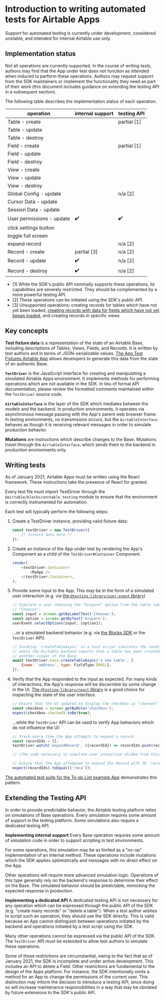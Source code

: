 # Introduction to writing automated tests for Airtable Apps

Support for automated testing is currently under development, considered unstable, and intended for
internal Airtable use only.

## Implementation status

Not all operations are currently supported. In the course of writing tests, authors may find that
the App under test does not function as intended when induced to perform these operations. Authors
may request support from the SDK maintainers or implement the functionality they need as part of
their work (this document includes guidance on extending the testing API in a subsequent section).

The following table describes the implementation status of each operation.

| operation                 | internal support   | testing API        |
| ------------------------- | ------------------ | ------------------ |
| Table - create            |                    | partial [1]        |
| Table - update            |                    |
| Table - destroy           |                    |
| Field - create            |                    | partial [1]        |
| Field - update            |                    |
| Field - destroy           |                    |
| View - create             |                    |
| View - update             |                    |
| View - destroy            |                    |
| Global Config - update    |                    | n/a [2]            |
| Cursor Data - update      |                    |
| Session Data - update     |                    |
| User permissions - update | :heavy_check_mark: | :heavy_check_mark: |
| click settings button     |                    |
| toggle full screen        |                    |
| expand record             |                    | n/a [2]            |
| Record - create           | partial [3]        | n/a [2]            |
| Record - update           | :heavy_check_mark: | n/a [2]            |
| Record - destroy          | :heavy_check_mark: | n/a [2]            |

-   [1] While the SDK's public API nominally supports these operations, its capabilities are
    severely restricted. They should be complemented by a more powerful testing API.
-   [2] These operations can be initiated using the SDK's public API.
-   [3] Unsupported operations: creating records for tables which have not yet been loaded,
    [creating records with data for fields which have not yet beean loaded](https://github.com/Hyperbase/blocks-sdk/blob/a77fa4b959f512a041e987ee0bfe3fafb7db8b59/packages/sdk/src/models/mutations.ts#L583),
    and creating records in specific views

## Key concepts

**Test fixture data** is a representation of the state of an Airtable Base, including descriptions
of Tables, Views, Fields, and Records. It is written by test authors and in terms of
JSON-serializable values.
[The App Test Fixtures Airtable App](https://airtable.com/marketplace/blk5qI32GYyYb1Rbm/test-fixture-generator)
allows developers to generate this data from the state of an authentic Base.

**`TestDriver`** is the JavaScript interface for creating and manipulating a simulated Airtable Apps
environment. It implements methods for performing operations which are not available in the SDK. In
lieu of formal API documentation, please review the formatted comments maintained within the
`TestDriver` source code.

**`AirtableInterface`** is the layer of the SDK which mediates between the models and the backend.
In production environments, it operates via asynchronous message passing with the App's parent web
browser frame. In testing environments, no transmission occurs, but the `AirtableInterface` behaves
as though it is receiving relevant messages in order to simulate production behavior.

**Mutations** are instructions which describe changes to the Base. Mutations travel through the
`AirtableInterface`, which sends them to the backend in production environments only.

## Writing tests

As of January 2021, Airtable Apps must be written using the React framework. These instructions take
the presence of React for granted.

Every test file must import TestDriver through the `@airtable/blocks/unstable_testing` module to
ensure that the environment is correctly instrumented for automation.

Each test will typically perform the following steps:

1.  Create a TestDriver instance, providing valid fixture data:

    ```js
    const testDriver = new TestDriver({
        /* fixture data here */
    });
    ```

2.  Create an instance of the App under test by rendering the App's Component as a child of the
    `TestDriver#Container` Component.

    ```js
    render(
        <testDriver.Container>
            <MyApp />
        </testDriver.Container>,
    );
    ```

3.  Provide some input to the App. This may be in the form of a simulated user interaction (e.g. via
    [the `@testing-library/user-event` library](https://www.npmjs.com/package/@testing-library/user-event))

    ```js
    // Simulate a user choosing the "Gruyere" option from the table labed
    // "Cheeses".
    const input = screen.getByLabelText('Cheeses');
    const option = screen.getByText('Gruyere');
    userEvent.selectOptions(input, [option]);
    ```

    ...or a simulated backend behavior (e.g. via
    [the Blocks SDK](https://airtable.com/developers/apps) or the `TestDriver` API).

    ```js
    // Invoking `createTableAsync` in a test script simulates the condition
    // where the Airtable backend reports that a table has been created by
    // another viewer of the Base.
    await testDriver.base.createTableAsync('a new table', [
        {name: 'address', type: FieldType.EMAIL},
    ]);
    ```

4.  Verify that the App responded to the input as expected. For many kinds of interactions, the
    App's response will be discernible by some change in the UI.
    [The `@testing-library/react` library](https://www.npmjs.com/package/@testing-library/react) is
    a good choice for inspecting the state of the user interface.

    ```js
    // Ensure that the UI updated to display the checkbox as "checked"
    const checkbox = screen.getByRole('checkbox');
    expect(checkbox.checked).toBe(true);
    ```

    ...while the `TestDriver` API can be used to verify App behaviors which do not influence the UI:

    ```js
    // Track every time the App attempts to expand a record.
    const recordIds = [];
    testDriver.watch('expandRecord', ({recordId}) => recordIds.push(recordId));

    // (The code necessary to simulate user inteaction elided from this example.)

    // Ensure that the App attempted to expand the Record with ID `reca`
    expect(recordIds).toEqual(['reca']);
    ```

[The automated test suite for the To-do List example App](https://github.com/Hyperbase/blocks-sdk/tree/master/examples/todo-block/test)
demonstrates this pattern.

## Extending the Testing API

In order to provide predictable behavior, the Airtable testing platform relies on simulations of
Base operations. Every simulation requires some amount of support in the testing platform. Some
simulations also require a dedicated testing API.

**Implementing internal support** Every Base operation requires some amount of simulation code in
order to support scripting in test environments.

For some operations, this simulation may be as limited as a "no-op" implementation of an internal
method. These operations include mutations which the SDK applies optimistically and messages with no
direct effect on the App.

Other operations will require more advanced simulation logic. Operations of this type generally rely
on the backend's response to determine their effect on the Base. The simulated behavior should be
predictable, mimicking the expected response in production.

**Implementing a dedicated API** A dedicated testing API is not necessary for any operation which
can be expressed through the public API of the SDK (e.g. "create many records" or "delete a table").
When a test author wishes to script such an operation, they should use the SDK directly. This is
valid because an App cannot distinguish between operations initiated by the backend and operations
initiated by a test script using the SDK.

Many other operations cannot be expressed via the public API of the SDK. The `TestDriver` API must
be extended to allow test authors to simulate these operations.

Some of these restrictions are circumstantial, owing to the fact that as of January 2021, the SDK is
incomplete and under active development. This includes an API to delete a Field. Other restrictions
are fundamental to the design of the Apps platform. For instance, the SDK intentionally omits a
method for an App to change the permissions of the current user. This distinction may inform the
decision to introduce a testing API, since doing so will increase maintenance responsibilities in a
way that may be obviated by future extensions to the SDK's public API.
